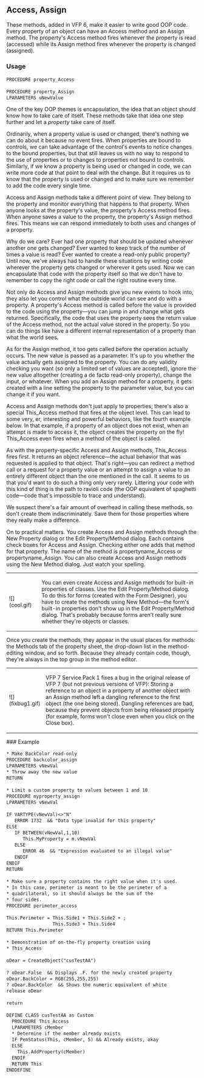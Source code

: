 ## Access, Assign

These methods, added in VFP 6, make it easier to write good OOP code. Every property of an object can have an Access method and an Assign method. The property's Access method fires whenever the property is read (accessed) while its Assign method fires whenever the property is changed (assigned). 

### Usage

```foxpro
PROCEDURE property_Access

PROCEDURE property_Assign
LPARAMETERS uNewValue
```

One of the key OOP themes is encapsulation, the idea that an object should know how to take care of itself. These methods take that idea one step further and let a *property* take care of itself. 

Ordinarily, when a property value is used or changed, there's nothing we can do about it because no event fires. When properties are bound to controls, we can take advantage of the control's events to notice changes to the bound properties, but that still leaves us with no way to respond to the use of properties or to changes to properties not bound to controls. Similarly, if we know a property is being used or changed in code, we can write more code at that point to deal with the change. But it requires us to know that the property is used or changed and to make sure we remember to add the code every single time.

Access and Assign methods take a different point of view. They belong to the property and monitor everything that happens to that property. When anyone looks at the property's value, the property's Access method fires. When anyone saves a value to the property, the property's Assign method fires. This means we can respond immediately to both uses and changes of a property. 

Why do we care? Ever had one property that should be updated whenever another one gets changed? Ever wanted to keep track of the number of times a value is read? Ever wanted to create a read-only public property? Until now, we've always had to handle these situations by writing code wherever the property gets changed or wherever it gets used. Now we can encapsulate that code with the property itself so that we don't have to remember to copy the right code or call the right routine every time.

Not only do Access and Assign methods give you new events to hook into, they also let you control what the outside world can see and do with a property. A property's Access method is called before the value is provided to the code using the property&mdash;you can jump in and change what gets returned. Specifically, the code that uses the property sees the return value of the Access method, not the actual value stored in the property. So you can do things like have a different internal representation of a property than what the world sees.

As for the Assign method, it too gets called before the operation actually occurs. The new value is passed as a parameter. It's up to you whether the value actually gets assigned to the property. You can do any validity checking you want (so only a limited set of values are accepted), ignore the new value altogether (creating a de facto read-only property), change the input, or whatever. When you add an Assign method for a property, it gets created with a line setting the property to the parameter value, but you can change it if you want.

Access and Assign methods don't just apply to properties; there's also a special This_Access method that fires at the object level. This can lead to some very, er, interesting and powerful behaviors, like the fourth example below. In that example, if a property of an object does not exist, when an attempt is made to access it, the object creates the property on the fly! This_Access even fires when a method of the object is called. 

As with the property-specific Access and Assign methods, This_Access fires first. It returns an object reference&mdash;the actual behavior that was requested is applied to that object. That's right&mdash;you can redirect a method call or a request for a property value or an attempt to assign a value to an entirely different object than the one mentioned in the call. It seems to us that you'd want to do such a thing only very rarely. Littering your code with this kind of thing is the path to ravioli code (the OOP equivalent of spaghetti code&mdash;code that's impossible to trace and understand).

We suspect there's a fair amount of overhead in calling these methods, so don't create them indiscriminately. Save them for those properties where they really make a difference.

On to practical matters. You create Access and Assign methods through the New Property dialog or the Edit Property/Method dialog. Each contains check boxes for Access and Assign. Checking either one adds that method for that property. The name of the method is propertyname_Access or propertyname_Assign. You can also create Access and Assign methods using the New Method dialog. Just watch your spelling.

<table>
<colgroup>
<col width="17%" />
<col width="83%" />
</colgroup>
<td markdown="span">
![](cool.gif)
</td>
<td>
  <p>You can even create Access and Assign methods for built-in properties of classes. Use the Edit Property/Method dialog. To do this for forms (created with the Form Designer), you have to create the methods using New Method&mdash;the form's built-in properties don't show up in the Edit Property/Method dialog. That's probably because forms aren't really sure whether they're objects or classes.</p>

</td>
</table>

Once you create the methods, they appear in the usual places for methods: the Methods tab of the property sheet, the drop-down list in the method-editing window, and so forth. Because they already contain code, though, they're always in the top group in the method editor. 

<table>
<colgroup>
<col width="17%" />
<col width="83%" />
</colgroup>
<td markdown="span">
![](fixbug1.gif)
</td>
<td>
  <p>VFP 7 Service Pack 1 fixes a bug in the original release of VFP 7 (but not previous versions of VFP): Storing a reference to an object in a property of another object with an Assign method left a dangling reference to the first object (the one being stored). Dangling references are bad, because they prevent objects from being released properly (for example, forms won't close even when you click on the Close box).</p>

</td>
</table>
### Example

```foxpro
* Make BackColor read-only
PROCEDURE backcolor_assign
LPARAMETERS vNewVal
* Throw away the new value
RETURN

* Limit a custom property to values between 1 and 10
PROCEDURE myproperty_assign
LPARAMETERS vNewVal

IF VARTYPE(vNewVal)<>"N"
   ERROR 1732  && "Data type invalid for this property"
ELSE
   IF BETWEEN(vNewVal,1,10)
      This.MyProperty = m.vNewVal
   ELSE
      ERROR 46  && "Expression evaluated to an illegal value"
   ENDIF
ENDIF
RETURN

* Make sure a property contains the right value when it's used.
* In this case, perimeter is meant to be the perimeter of a
* quadrilateral, so it should always be the sum of the
* four sides.
PROCEDURE perimeter_access

This.Perimeter = This.Side1 + This.Side2 + ;
                 This.Side3 + This.Side4
RETURN This.Perimeter

* Demonstration of on-the-fly property creation using
* This_Access

oDear = CreateObject("cusTestAA")

? oDear.False  && Displays .F. for the newly created property
oDear.BackColor = RGB(255,255,255)
? oDear.BackColor  && Shows the numeric equivalent of white
release oDear

return

DEFINE CLASS cusTestAA as Custom
  PROCEDURE This_Access
  LPARAMETERS cMember
  * Determine if the member already exists
  IF PemStatus(This, cMember, 5) && Already exists, okay
  ELSE
    This.AddProperty(cMember)
  ENDIF
  RETURN This
ENDDEFINE
```